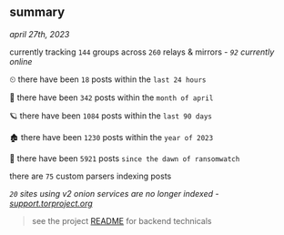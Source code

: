 
## summary
_april 27th, 2023_

currently tracking `144` groups across `260` relays & mirrors - _`92` currently online_

⏲ there have been `18` posts within the `last 24 hours`

🦈 there have been `342` posts within the `month of april`

🪐 there have been `1084` posts within the `last 90 days`

🏚 there have been `1230` posts within the `year of 2023`

🦕 there have been `5921` posts `since the dawn of ransomwatch`

there are `75` custom parsers indexing posts

_`20` sites using v2 onion services are no longer indexed - [support.torproject.org](https://support.torproject.org/onionservices/v2-deprecation/)_

> see the project [README](https://github.com/joshhighet/ransomwatch#ransomwatch--) for backend technicals
